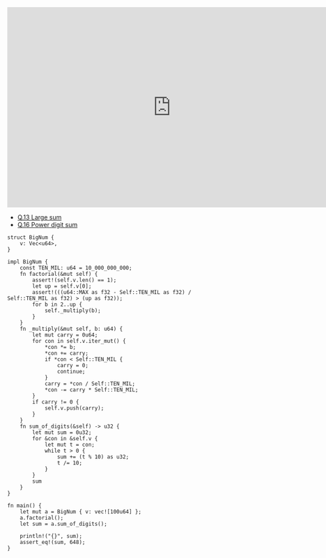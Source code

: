 <html><iframe src="https://docs.google.com/presentation/d/e/2PACX-1vTuzRkU6jBYqeyGIJRL9jwFyEHzgK8XBwfZcvoLEWXlw2aD20lgvYoDWN4Y_6-RLE81wq_SsrG7IIGO/embed?start=false&loop=false&delayms=60000" frameborder="0" width="750" height="460" allowfullscreen="true" mozallowfullscreen="true" webkitallowfullscreen="true"></iframe></html>

- [Q.13 Large sum](./e13.md)
- [Q.16 Power digit sum](./e16.md)

```rust,editable
struct BigNum {
    v: Vec<u64>,
}

impl BigNum {
    const TEN_MIL: u64 = 10_000_000_000;
    fn factorial(&mut self) {
        assert!(self.v.len() == 1);
        let up = self.v[0];
        assert!(((u64::MAX as f32 - Self::TEN_MIL as f32) / Self::TEN_MIL as f32) > (up as f32));
        for b in 2..up {
            self._multiply(b);
        }
    }
    fn _multiply(&mut self, b: u64) {
        let mut carry = 0u64;
        for con in self.v.iter_mut() {
            *con *= b;
            *con += carry;
            if *con < Self::TEN_MIL {
                carry = 0;
                continue;
            }
            carry = *con / Self::TEN_MIL;
            *con -= carry * Self::TEN_MIL;
        }
        if carry != 0 {
            self.v.push(carry);
        }
    }
    fn sum_of_digits(&self) -> u32 {
        let mut sum = 0u32;
        for &con in &self.v {
            let mut t = con;
            while t > 0 {
                sum += (t % 10) as u32;
                t /= 10;
            }
        }
        sum
    }
}

fn main() {
    let mut a = BigNum { v: vec![100u64] };
    a.factorial();
    let sum = a.sum_of_digits();

    println!("{}", sum);
    assert_eq!(sum, 648);
}
```
